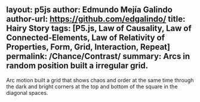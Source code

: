 layout: p5js
author: Edmundo Mejía Galindo
author-url: https://github.com/edgalindo/
title: Hairy Story
tags: [P5.js, Law of Causality, Law of Connected-Elements, Law of Relativity of Properties, Form, Grid, Interaction, Repeat]
permalink: /Chance/Contrast/
summary: Arcs in random position built a irregular grid.
---
Arc motion built a grid that shows chaos and order at the same time through the dark and bright corners at the top and bottom of the square in the diagonal spaces.
